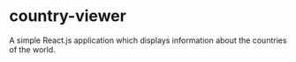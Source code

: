 # country-viewer

A simple React.js application which displays information about the countries of the world.
